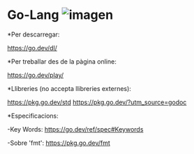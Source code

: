 # Go-Lang ![imagen](https://user-images.githubusercontent.com/104821476/178695240-8288e17e-39a9-442c-ab2a-12545e5efea0.png)


*Per descarregar: 

https://go.dev/dl/

*Per treballar des de la pàgina online: 

https://go.dev/play/

*Llibreries (no accepta llibreries externes): 

https://pkg.go.dev/std
https://pkg.go.dev/?utm_source=godoc

*Especificacions: 

-Key Words:
https://go.dev/ref/spec#Keywords

-Sobre 'fmt': 
https://pkg.go.dev/fmt
